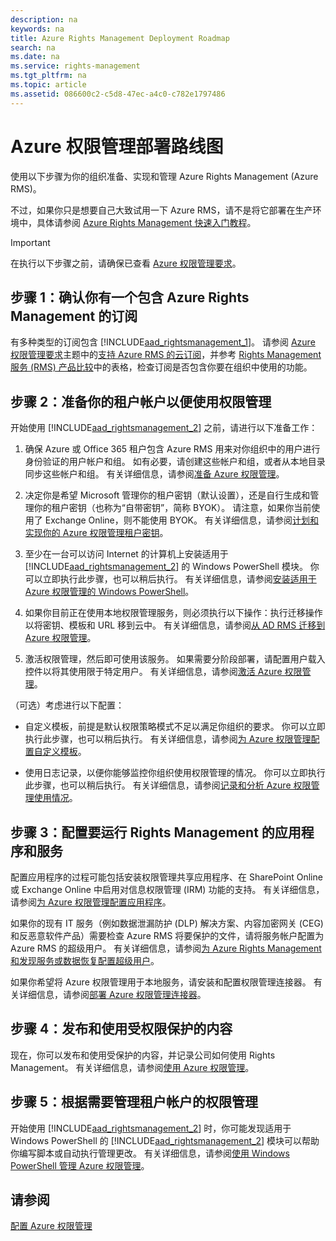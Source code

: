 ```yaml
---
description: na
keywords: na
title: Azure Rights Management Deployment Roadmap
search: na
ms.date: na
ms.service: rights-management
ms.tgt_pltfrm: na
ms.topic: article
ms.assetid: 086600c2-c5d8-47ec-a4c0-c782e1797486
---
```

# Azure 权限管理部署路线图
使用以下步骤为你的组织准备、实现和管理 Azure Rights Management (Azure RMS)。

不过，如果你只是想要自己大致试用一下 Azure RMS，请不是将它部署在生产环境中，具体请参阅 [Azure Rights Management 快速入门教程](../Topic/Quick_Start_Tutorial_for_Azure_Rights_Management.md)。

> [!IMPORTANT]
> 在执行以下步骤之前，请确保已查看 [Azure 权限管理要求](../Topic/Requirements_for_Azure_Rights_Management.md)。

## 步骤 1：确认你有一个包含 Azure Rights Management 的订阅
有多种类型的订阅包含 [!INCLUDE[aad_rightsmanagement_1](../Token/aad_rightsmanagement_1_md.md)]。 请参阅 [Azure 权限管理要求](../Topic/Requirements_for_Azure_Rights_Management.md)主题中的[支持 Azure RMS 的云订阅](../Topic/Requirements_for_Azure_Rights_Management.md#BKMK_SupportedSubscriptions)，并参考 [Rights Management 服务 (RMS) 产品比较](https://technet.microsoft.com/dn858608)中的表格，检查订阅是否包含你要在组织中使用的功能。

## 步骤 2：准备你的租户帐户以便使用权限管理
开始使用 [!INCLUDE[aad_rightsmanagement_2](../Token/aad_rightsmanagement_2_md.md)] 之前，请进行以下准备工作：

1.  确保 Azure 或 Office 365 租户包含 Azure RMS 用来对你组织中的用户进行身份验证的用户帐户和组。 如有必要，请创建这些帐户和组，或者从本地目录同步这些帐户和组。 有关详细信息，请参阅[准备 Azure 权限管理](../Topic/Preparing_for_Azure_Rights_Management.md)。

2.  决定你是希望 Microsoft 管理你的租户密钥（默认设置），还是自行生成和管理你的租户密钥（也称为“自带密钥”，简称 BYOK）。 请注意，如果你当前使用了 Exchange Online，则不能使用 BYOK。 有关详细信息，请参阅[计划和实现你的 Azure 权限管理租户密钥](../Topic/Planning_and_Implementing_Your_Azure_Rights_Management_Tenant_Key.md)。

3.  至少在一台可以访问 Internet 的计算机上安装适用于 [!INCLUDE[aad_rightsmanagement_2](../Token/aad_rightsmanagement_2_md.md)] 的 Windows PowerShell 模块。 你可以立即执行此步骤，也可以稍后执行。 有关详细信息，请参阅[安装适用于 Azure 权限管理的 Windows PowerShell](../Topic/Installing_Windows_PowerShell_for_Azure_Rights_Management.md)。

4.  如果你目前正在使用本地权限管理服务，则必须执行以下操作：执行迁移操作以将密钥、模板和 URL 移到云中。 有关详细信息，请参阅[从 AD RMS 迁移到 Azure 权限管理](../Topic/Migrating_from_AD_RMS_to_Azure_Rights_Management.md)。

5.  激活权限管理，然后即可使用该服务。 如果需要分阶段部署，请配置用户载入控件以将其使用限于特定用户。 有关详细信息，请参阅[激活 Azure 权限管理](../Topic/Activating_Azure_Rights_Management.md)。

（可选）考虑进行以下配置：

-   自定义模板，前提是默认权限策略模式不足以满足你组织的要求。 你可以立即执行此步骤，也可以稍后执行。 有关详细信息，请参阅[为 Azure 权限管理配置自定义模板](../Topic/Configuring_Custom_Templates_for_Azure_Rights_Management.md)。

-   使用日志记录，以便你能够监控你组织使用权限管理的情况。 你可以立即执行此步骤，也可以稍后执行。 有关详细信息，请参阅[记录和分析 Azure 权限管理使用情况](../Topic/Logging_and_Analyzing_Azure_Rights_Management_Usage.md)。

## 步骤 3：配置要运行 Rights Management 的应用程序和服务
配置应用程序的过程可能包括安装权限管理共享应用程序、在 SharePoint Online 或 Exchange Online 中启用对信息权限管理 (IRM) 功能的支持。 有关详细信息，请参阅[为 Azure 权限管理配置应用程序](../Topic/Configuring_Applications_for_Azure_Rights_Management.md)。

如果你的现有 IT 服务（例如数据泄漏防护 (DLP) 解决方案、内容加密网关 (CEG) 和反恶意软件产品）需要检查 Azure RMS 将要保护的文件，请将服务帐户配置为 Azure RMS 的超级用户。 有关详细信息，请参阅[为 Azure Rights Management 和发现服务或数据恢复配置超级用户](../Topic/Configuring_Super_Users_for_Azure_Rights_Management_and_Discovery_Services_or_Data_Recovery.md)。

如果你希望将 Azure 权限管理用于本地服务，请安装和配置权限管理连接器。 有关详细信息，请参阅[部署 Azure 权限管理连接器](../Topic/Deploying_the_Azure_Rights_Management_Connector.md)。

## 步骤 4：发布和使用受权限保护的内容
现在，你可以发布和使用受保护的内容，并记录公司如何使用 Rights Management。 有关详细信息，请参阅[使用 Azure 权限管理](../Topic/Using_Azure_Rights_Management.md)。

## 步骤 5：根据需要管理租户帐户的权限管理
开始使用 [!INCLUDE[aad_rightsmanagement_2](../Token/aad_rightsmanagement_2_md.md)] 时，你可能发现适用于 Windows PowerShell 的 [!INCLUDE[aad_rightsmanagement_2](../Token/aad_rightsmanagement_2_md.md)] 模块可以帮助你编写脚本或自动执行管理更改。 有关详细信息，请参阅[使用 Windows PowerShell 管理 Azure 权限管理](../Topic/Administering_Azure_Rights_Management_by_Using_Windows_PowerShell.md)。

## 请参阅
[配置 Azure 权限管理](../Topic/Configuring_Azure_Rights_Management.md)

